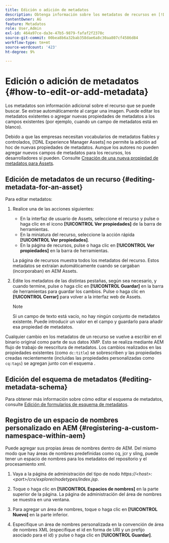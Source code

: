 ```yaml
---
title: Edición o adición de metadatos
description: Obtenga información sobre los metadatos de recursos en [!DNL Experience Manager Assets] y sobre varias formas de editarlos.
contentOwner: AG
feature: Metadatos
role: User,Admin
exl-id: 464a97ce-da3e-47b5-9879-fafaf2f2378c
source-git-commit: 00bea8b6a32bab358dae6a8c30aa807cf4586d84
workflow-type: tm+mt
source-wordcount: '423'
ht-degree: 9%

---
```


# Edición o adición de metadatos {#how-to-edit-or-add-metadata}

Los metadatos son información adicional sobre el recurso que se puede buscar. Se extrae automáticamente al cargar una imagen. Puede editar los metadatos existentes o agregar nuevas propiedades de metadatos a los campos existentes (por ejemplo, cuando un campo de metadatos está en blanco).

Debido a que las empresas necesitan vocabularios de metadatos fiables y controlados, [!DNL Experience Manager Assets] no permite la adición ad hoc de nuevas propiedades de metadatos. Aunque los autores no pueden agregar nuevos campos de metadatos para los recursos, los desarrolladores sí pueden. Consulte [Creación de una nueva propiedad de metadatos para Assets](meta-edit.md#editing-metadata-schema).

## Edición de metadatos de un recurso {#editing-metadata-for-an-asset}

Para editar metadatos:

1. Realice una de las acciones siguientes:

   * En la interfaz de usuario de Assets, seleccione el recurso y pulse o haga clic en el icono **[!UICONTROL Ver propiedades]** de la barra de herramientas.
   * En la miniatura del recurso, seleccione la acción rápida **[!UICONTROL Ver propiedades]**.
   * En la página de recursos, pulse o haga clic en **[!UICONTROL Ver propiedades]** en la barra de herramientas.

   La página de recursos muestra todos los metadatos del recurso. Estos metadatos se extraían automáticamente cuando se cargaban (incorporaban) en AEM Assets.

1. Edite los metadatos de las distintas pestañas, según sea necesario, y cuando termine, pulse o haga clic en **[!UICONTROL Guardar]** en la barra de herramientas para guardar los cambios. Pulse o haga clic en **[!UICONTROL Cerrar]** para volver a la interfaz web de Assets.

   >[!NOTE]
   >
   >Si un campo de texto está vacío, no hay ningún conjunto de metadatos existente. Puede introducir un valor en el campo y guardarlo para añadir esa propiedad de metadatos.

Cualquier cambio en los metadatos de un recurso se vuelve a escribir en el binario original como parte de sus datos XMP. Esto se realiza mediante AEM flujo de trabajo de reescritura de metadatos. Los cambios realizados en las propiedades existentes (como `dc:title`) se sobrescriben y las propiedades creadas recientemente (incluidas las propiedades personalizadas como `cq:tags`) se agregan junto con el esquema .

<!-- XMP write-back is supported and enabled for the platforms and file formats described in technical requirements. -->

## Edición del esquema de metadatos {#editing-metadata-schema}

Para obtener más información sobre cómo editar el esquema de metadatos, consulte [Edición de formularios de esquema de metadatos](metadata-schemas.md#edit-metadata-schema-forms).

## Registro de un espacio de nombres personalizado en AEM {#registering-a-custom-namespace-within-aem}

Puede agregar sus propias áreas de nombres dentro de AEM. Del mismo modo que hay áreas de nombres predefinidas como cq, jcr y sling, puede tener un espacio de nombres para los metadatos del repositorio y el procesamiento xml.

1. Vaya a la página de administración del tipo de nodo *https://&lt;host>:&lt;port>/crx/explorer/nodetypes/index.jsp*.
1. Toque o haga clic en **[!UICONTROL Espacios de nombres]** en la parte superior de la página. La página de administración del área de nombres se muestra en una ventana.

1. Para agregar un área de nombres, toque o haga clic en **[!UICONTROL Nuevo]** en la parte inferior.
1. Especifique un área de nombres personalizada en la convención de área de nombres XML (especifique el id en forma de URI y un prefijo asociado para el id) y pulse o haga clic en **[!UICONTROL Guardar]**.

